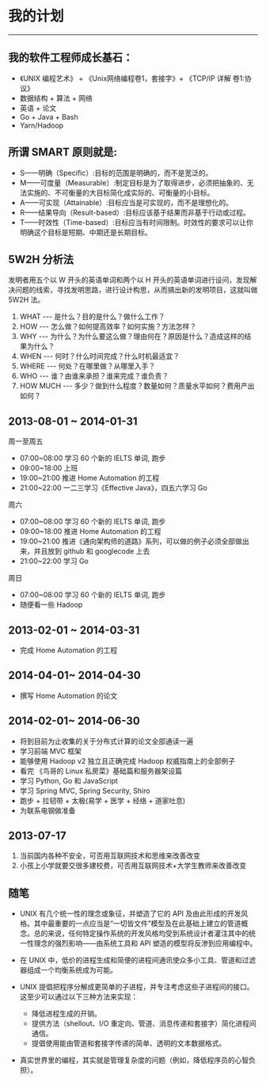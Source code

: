 # 我的计划
***

## 我的软件工程师成长基石：
- 《UNIX 编程艺术》 + 《Unix网络编程卷1，套接字》+ 《TCP/IP 详解 卷1:协议》
- 数据结构 + 算法 + 网络
- 英语 + 论文
- Go + Java + Bash
- Yarn/Hadoop

## 所谓 SMART 原则就是:

* S——明确（Specific）:目标的范围是明确的，而不是宽泛的。
* M——可度量（Measurable）:制定目标是为了取得进步，必须把抽象的、无法实施的、不可衡量的大目标简化成实际的、可衡量的小目标。
* A——可实现（Attainable）:目标应当是可实现的，而不是理想化的。
* R——结果导向（Result-based）:目标应该基于结果而非基于行动或过程。
* T——时效性（Time-based）:目标应当有时间限制。时效性的要求可以让你明确这个目标是短期、中期还是长期目标。

## 5W2H 分析法
发明者用五个以 W 开头的英语单词和两个以 H 开头的英语单词进行设问，发现解决问题的线索，寻找发明思路，进行设计构思，从而搞出新的发明项目，这就叫做 5W2H 法。

1. WHAT --- 是什么？目的是什么？做什么工作？  
2. HOW --- 怎么做？如何提高效率？如何实施？方法怎样？  
3. WHY --- 为什么？为什么要这么做？理由何在？原因是什么？造成这样的结果为什么？  
4. WHEN --- 何时？什么时间完成？什么时机最适宜？  
5. WHERE --- 何处？在哪里做？从哪里入手？  
6. WHO --- 谁？由谁来承担？谁来完成？谁负责？  
7. HOW MUCH --- 多少？做到什么程度？数量如何？质量水平如何？费用产出如何？  

## 2013-08-01 ~ 2014-01-31
周一至周五

* 07:00~08:00 学习 60 个新的 IELTS 单词, 跑步
* 09:00~18:00 上班
* 19:00~21:00 推进 Home Automation 的工程
* 21:00~22:00 一二三学习《Effective Java》，四五六学习 Go
 
周六

* 07:00~08:00 学习 60 个新的 IELTS 单词, 跑步  
* 09:00~18:00 推进 Home Automation 的工程  
* 19:00~21:00 推进《通向架构师的道路》系列，可以做的例子必须全部做出来，并且放到 github 和 googlecode 上去  
* 21:00~22:00 学习 Go

周日

* 07:00~08:00 学习 60 个新的 IELTS 单词, 跑步
* 随便看一些 Hadoop

## 2013-02-01 ~ 2014-03-31
* 完成 Home Automation 的工程

## 2014-04-01~ 2014-04-30
* 撰写 Home Automation 的论文

## 2014-02-01~ 2014-06-30
* 将到目前为止收集的关于分布式计算的论文全部通读一遍
* 学习前端 MVC 框架
* 能够使用 Hadoop v2 独立且正确完成 Hadoop 权威指南上的全部例子 
* 看完 《鸟哥的 Linux 私房菜》基础篇和服务器架设篇
* 学习 Python, Go 和 JavaScript
* 学习 Spring MVC, Spring Security, Shiro
* 跑步 + 拉韧带 + 太极(易学 + 医学 + 经络 + 道家吐息)
* 为联系电钢做准备

## 2013-07-17
1. 当前国内各种不安全，可否用互联网技术和思维来改善改变
2. 小孩上小学就要交很多建校费，可否用互联网技术+大学生教师来改善改变

## 随笔
- UNIX 有几个统一性的理念或象征，并塑造了它的 API 及由此形成的开发风格。其中最重要的一点应当是“一切皆文件”模型及在此基础上建立的管道概念。总的来说，任何特定操作系统的开发风格均受到系统设计者灌注其中的统一性理念的强烈影响——由系统工具和 API 塑造的模型将反渗到应用编程中。

- 在 UNIX 中，低价的进程生成和简便的进程间通讯使众多小工具、管道和过滤器组成一个均衡系统成为可能。

- UNIX 提倡把程序分解成更简单的子进程，并专注考虑这些子进程间的接口。这至少可以通过以下三种方法来实现：
    - 降低进程生成的开销。
    - 提供方法（shellout、I/O 重定向、管道、消息传递和套接字）简化进程间通信。
    - 提倡使用能由管道和套接字传递的简单、透明的文本数据格式。

- 真实世界里的编程，其实就是管理复杂度的问题（例如，降低程序员的心智负担）。